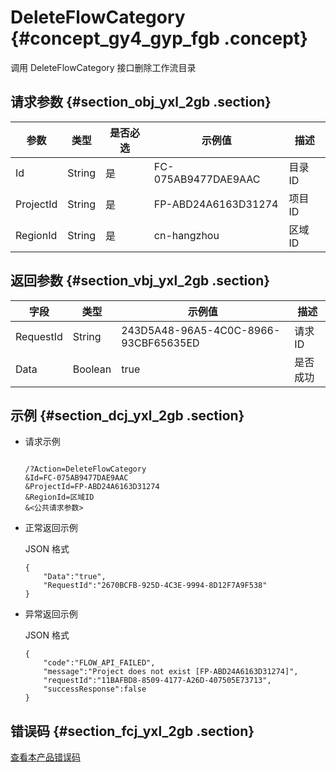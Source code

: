 # DeleteFlowCategory {#concept_gy4_gyp_fgb .concept}

调用 DeleteFlowCategory 接口删除工作流目录

## 请求参数 {#section_obj_yxl_2gb .section}

|参数|类型|是否必选|示例值|描述|
|--|--|----|---|--|
|Id|String|是|FC-075AB9477DAE9AAC|目录 ID|
|ProjectId|String|是|FP-ABD24A6163D31274|项目 ID|
|RegionId|String|是|cn-hangzhou|区域 ID|

## 返回参数 {#section_vbj_yxl_2gb .section}

|字段|类型|示例值|描述|
|--|--|---|--|
|RequestId|String|243D5A48-96A5-4C0C-8966-93CBF65635ED|请求 ID|
|Data|Boolean|true|是否成功|

## 示例 {#section_dcj_yxl_2gb .section}

-   请求示例

    ```
    
    /?Action=DeleteFlowCategory
    &Id=FC-075AB9477DAE9AAC
    &ProjectId=FP-ABD24A6163D31274
    &RegionId=区域ID
    &<公共请求参数>
    ```

-   正常返回示例

    JSON 格式

    ```
    {
    	"Data":"true",
    	"RequestId":"2670BCFB-925D-4C3E-9994-8D12F7A9F538"
    }
    ```

-   异常返回示例

    JSON 格式

    ```
    {
    	"code":"FLOW_API_FAILED",
    	"message":"Project does not exist [FP-ABD24A6163D31274]",
    	"requestId":"11BAFBD8-8509-4177-A26D-407505E73713",
    	"successResponse":false
    }
    ```


## 错误码 {#section_fcj_yxl_2gb .section}

[查看本产品错误码](https://error-center.alibabacloud.com/status/product/Emr)

